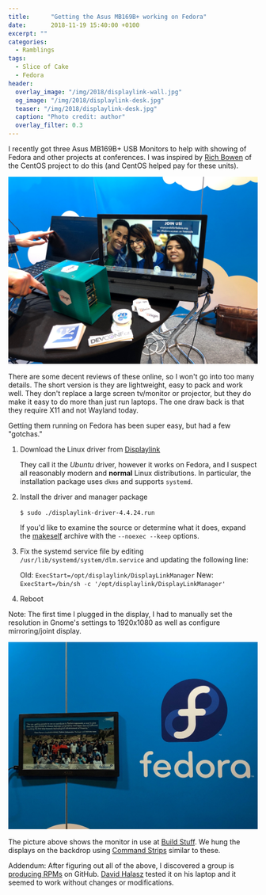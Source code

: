 ```yaml
---
title:      "Getting the Asus MB169B+ working on Fedora"
date:       2018-11-19 15:40:00 +0100
excerpt: ""
categories:
  - Ramblings
tags:
  - Slice of Cake
  - Fedora
header:
  overlay_image: "/img/2018/displaylink-wall.jpg"
  og_image: "/img/2018/displaylink-desk.jpg"
  teaser: "/img/2018/displaylink-desk.jpg"
  caption: "Photo credit: author"
  overlay_filter: 0.3 
---
```


I recently got three Asus MB169B+ USB Monitors to help with showing of Fedora and other projects at conferences.  I was inspired by [Rich Bowen](https://twitter.com/rbowen) of the CentOS project to do this (and CentOS helped pay for these units).

![Monitor on a desk](/img/2018/displaylink-desk.jpg)

There are some decent reviews of these online, so I won't go into too many details.  The short version is they are lightweight, easy to pack and work well.  They don't replace a large screen tv/monitor or projector, but they do make it easy to do more than just run laptops.  The one draw back is that they require X11 and not Wayland today.

Getting them running on Fedora has been super easy, but had a few "gotchas."

1. Download the Linux driver from [Displaylink](https://www.displaylink.com/downloads/ubuntu)

    They call it the *Ubuntu* driver, however it works on Fedora, and I suspect all reasonably modern and **normal** Linux distributions.  In particular, the installation package uses `dkms` and supports `systemd`.

2. Install the driver and manager package

    `$ sudo ./displaylink-driver-4.4.24.run`

    If you'd like to examine the source or determine what it does, expand the [makeself](https://makeself.io/) archive with the `--noexec --keep` options.

3. Fix the systemd service file by editing `/usr/lib/systemd/system/dlm.service` and updating the following line:

    Old: `ExecStart=/opt/displaylink/DisplayLinkManager`
    New: `ExecStart=/bin/sh -c '/opt/displaylink/DisplayLinkManager'`

4. Reboot

Note: The first time I plugged in the display, I had to manually set the resolution in Gnome's settings to 1920x1080 as well as configure mirroring/joint display.

![Monitor on a wall](/img/2018/displaylink-wall.jpg)

The picture above shows the monitor in use at [Build Stuff](https://buildstuff.lt).  We hung the displays on the backdrop using [Command Strips](https://www.amazon.de/Command-Klebestreifen-Aufh%C3%A4ngen-Bildern-30-Paar/dp/B01FEJ3OA4/ref=sr_1_5?ie=UTF8&qid=1541864133&sr=8-5&keywords=command+strips) similar to these.

Addendum: After figuring out all of the above, I discovered a group is [producing RPMs](https://github.com/displaylink-rpm/displaylink-rpm) on GitHub.  [David Halasz](https://twitter.com/halaszdavid) tested it on his laptop and it seemed to work without changes or modifications.
